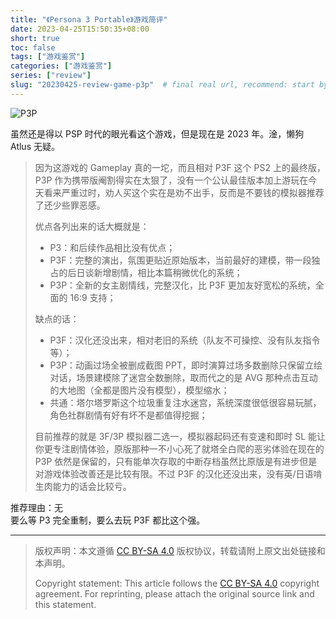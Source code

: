 ```yaml
---
title: "《Persona 3 Portable》游戏简评"
date: 2023-04-25T15:50:35+08:00
short: true
toc: false
tags: ["游戏鉴赏"]
categories: ["游戏鉴赏"]
series: ["review"]
slug: "20230425-review-game-p3p"  # final real url, recommend: start by date, follow lower case words with hyphen splitter. E.g., `20230316-text-title`
---
```


![P3P](/img/posts/20230425-p3p.jpg "P3P")

虽然还是得以 PSP 时代的眼光看这个游戏，但是现在是 2023 年。淦，懒狗 Atlus 无疑。

> 因为这游戏的 Gameplay 真的一坨，而且相对 P3F 这个 PS2 上的最终版，P3P 作为携带版阉割得实在太狠了，没有一个公认最佳版本加上游玩在今天看来严重过时，劝人买这个实在是劝不出手，反而是不要钱的模拟器推荐了还少些罪恶感。
> 
> 优点各列出来的话大概就是：
> * P3：和后续作品相比没有优点；
> * P3F：完整的演出，氛围更贴近原始版本，当前最好的建模，带一段独占的后日谈新增剧情，相比本篇稍微优化的系统；
> * P3P：全新的女主剧情线，完整汉化，比 P3F 更加友好宽松的系统，全面的 16:9 支持；
> 
> 缺点的话：
> * P3F：汉化还没出来，相对老旧的系统（队友不可操控、没有队友指令等）；
> * P3P：动画过场全被删成截图 PPT，即时演算过场多数删除只保留立绘对话，场景建模除了迷宫全数删除，取而代之的是 AVG 那种点击互动的大地图（全都是图片没有模型），模型缩水；
> * 共通：塔尔塔罗斯这个垃圾重复注水迷宫，系统深度很低很容易玩腻，角色社群剧情有好有坏不是都值得挖掘；
> 
> 目前推荐的就是 3F/3P 模拟器二选一，模拟器起码还有变速和即时 SL 能让你更专注剧情体验，原版那种一不小心死了就塔全白爬的恶劣体验在现在的 P3P 依然是保留的，只有能单次存取的中断存档虽然比原版是有进步但是对游戏体验改善还是比较有限。不过 P3F 的汉化还没出来，没有英/日语啃生肉能力的话会比较亏。

推荐理由：无\
要么等 P3 完全重制，要么去玩 P3F 都比这个强。

---

> 版权声明：本文遵循 [CC BY-SA 4.0](https://creativecommons.org/licenses/by-sa/4.0/deed.zh) 版权协议，转载请附上原文出处链接和本声明。
>
> Copyright statement: This article follows the [CC BY-SA 4.0](https://creativecommons.org/licenses/by-sa/4.0/deed.en) copyright agreement. For reprinting, please attach the original source link and this statement.
